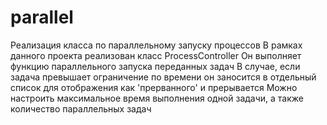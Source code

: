 # parallel
Реализация класса по параллельному запуску процессов
В рамках данного проекта реализован класс ProcessController
Он выполняет функцию параллельного запуска переданных задач
В случае, если задача превышает ограничение по времени он заносится в отдельный список для отображения как 'прерванного' и прерывается
Можно настроить максимальное время выполнения одной задачи, а также количество параллельных задач

